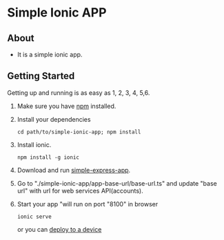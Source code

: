 # Simple Ionic APP 

## About

- It is a simple ionic app.

## Getting Started

Getting up and running is as easy as 1, 2, 3, 4, 5,6.

1. Make sure you have [npm](https://www.npmjs.com/) installed.

2. Install your dependencies

    ```
    cd path/to/simple-ionic-app; npm install
    ```

3. Install ionic.

    ```
    npm install -g ionic
    ```

4. Download and run [simple-express-app](https://github.com/MohammedGomaaS/simple-express-app). 

5. Go to   "./simple-ionic-app/app-base-url/base-url.ts" and update "base url" with url for web services API(accounts).

6. Start your app "will run on port "8100" in browser

    ```
    ionic serve
    ```
    or you can [deploy to a device](https://ionicframework.com/docs/intro/deploying/)

    

